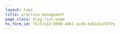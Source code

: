 ```yaml
---
layout: tags
title: practice-management
page_class: blog-list-page
hs_form_id: 75c57a13-9090-4db1-acd0-be51d1a76f7e
---
```

